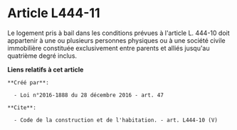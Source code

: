 # Article L444-11

Le logement pris à bail dans les conditions prévues à l'article L. 444-10 doit appartenir à une ou plusieurs personnes
physiques ou à une société civile immobilière constituée exclusivement entre parents et alliés jusqu'au quatrième degré
inclus.

**Liens relatifs à cet article**

	**Créé par**:

	  - Loi n°2016-1888 du 28 décembre 2016 - art. 47

	**Cite**:

	  - Code de la construction et de l'habitation. - art. L444-10 (V)
